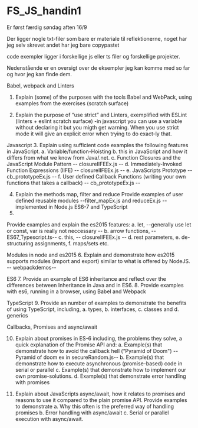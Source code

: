# FS_JS_handin1

Er først færdig søndag aften 16/9

Der ligger nogle txt-filer som bare er materiale til reflektionerne, noget har jeg selv skrevet andet har jeg bare copypastet

code exempler ligger i forskellige js eller ts filer og forskellige projekter. 

Nedenstående er en oversigt over de eksempler jeg kan komme med so far og hvor jeg kan finde dem. 


Babel, webpack and Linters
1. Explain (some) of the purposes with the tools Babel and WebPack, using  examples from the exercises (scratch surface)

2. Explain the purpose of “use strict” and Linters, exemplified with ESLint (linters + eslint scratch surface)
-in javascript you can use a variable without declaring it but you migth get warning. When you use strict mode it will give 
an explicit error when trying to do exact-ly that.

Javascript
3. Explain using sufficient code examples the following features in JavaScript. 
a. Variable/function-Hoisting 
b. this in JavaScript and how it differs from what we know from Java/.net.
c. Function Closures and the JavaScript Module Pattern      -- closureIIFEEx.js --
d. Immediately-Invoked Function Expressions (IIFE)          -- closureIIFEEx.js --
e. JavaScripts Prototype                                    -- cb_prototypeEx.js --
f. User defined Callback Functions (writing your own functions that takes a callback)   -- cb_prototypeEx.js --

4. Explain the methods map, filter and reduce
Provide examples of user defined reusable modules            --filter_mapEx.js and reduceEx.js -- 
 implemented in Node.js
ES6-7 and TypeScript
5.
Provide examples and explain the es2015 features: 
a. let,                                                     --generally use let or const, var is really not neccessary --
b. arrow functions,                                         --ES67_Typescript.ts--
c. this,                                                    -- closureIIFEEx.js --
d. rest parameters, 
e. de-structuring assignments, 
f. maps/sets etc.


Modules in node and es2015
6. Explain and demonstrate how es2015 supports modules (import and export) similar to what is offered by NodeJS.
                                                            -- webpackdemos--

ES6 
7. Provide an example of ES6 inheritance and reflect over the differences between Inheritance in Java and in ES6.
8. Provide examples with es6, running in a browser, using Babel and Webpack

TypeScript
9. Provide an number of examples to demonstrate the benefits of using TypeScript, including,
a. types, 
b. interfaces, 
c. classes and 
d. generics

Callbacks, Promises and async/await

10. Explain about promises in ES-6 including, the problems they solve, a quick explanation of the Promise API and:
a. Example(s) that demonstrate how to avoid the callback hell  (“Pyramid of Doom")  --Pyramid of doom ex in secureRandom.js-- 
b. Example(s) that demonstrate how to execute asynchronous (promise-based) code in serial or parallel 
c. Example(s) that demonstrate how to implement our own promise-solutions.
d. Example(s) that demonstrate error handling with promises

11. Explain about JavaScripts async/await, how it relates to promises and reasons to use it compared to the plain promise API.
 Provide examples to demonstrate 
a. Why this often is the preferred way of handling promises
b. Error handling with async/await
c. Serial or parallel execution with async/await.

